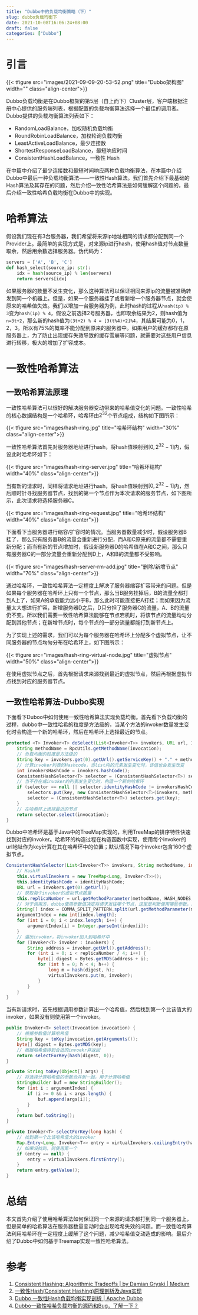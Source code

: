```yaml
---
title: "Dubbo中的负载均衡策略（下）"
slug: dubbo负载均衡下
date: 2021-10-08T16:06:24+08:00
draft: false
categories: ["Dubbo"]
---
```


<!--more-->

# 引言

{{< tfigure src="images/2021-09-09-20-53-52.png" title="Dubbo架构图" width="" class="align-center">}}

Dubbo负载均衡是在Dubbo框架的第5层（自上而下）Cluster层，客户端根据注册中心提供的服务端列表，根据配置的负载均衡算法选择一个最佳的调用者。Dubbo提供的负载均衡算法列表如下：

- RandomLoadBalance，加权随机负载均衡
- RoundRobinLoadBalance，加权轮询负载均衡
- LeastActiveLoadBalance，最少连接数
- ShortestResponseLoadBalance，最短响应时间
- ConsistentHashLoadBalance，一致性 Hash

在中篇中介绍了最少连接数和最短时间响应两种负载均衡算法，在本篇中介绍Dubbo中最后一种负载均衡算法——一致性Hash算法。我们首先介绍下最基础的Hash算法及其存在的问题，然后介绍一致性哈希算法是如何缓解这个问题的，最后介绍一致性哈希负载均衡在Dubbo中的实现。

# 哈希算法

假设我们现在有3台服务器，我们希望将来源ip地址相同的请求都分配到同一个Provider上。最简单的实现方式是，对来源ip进行hash，使用hash值对节点数量取余，然后用余数选择服务器。伪代码为：

```python
servers = ['A', 'B', 'C']
def hash_select(source_ip: str):
	idx = hash(source_ip) % len(servers)
	return servers[idx]
```

如果服务器的数量不发生变化，那么这种算法可以保证相同来源ip的流量被准确转发到同一个机器上。但是，如果一个服务器挂了或者新增一个服务器节点，就会使原来的哈希值失效。我们以增加一台服务器为例，此时hash的过程从`hash(ip) % 3`变为`hash(ip) % 4`，假设之前选择2号服务器，也即取余结果为2，则hash值为`n=3t+2`，那么新的hash值为`(3t+2) % 4 = [3(t%4)+2]%4`，其结果可能为0，1，2，3。所以有75%的概率不能分配到原来的服务器中。如果用户的缓存都存在原服务器上，为了防止出现缓存失效导致的缓存雪崩等问题，就需要对这些用户信息进行转移，极大的增加了扩容成本。

# 一致性哈希算法

## 一致哈希算法原理

一致性哈希算法可以很好的解决服务器变动带来的哈希值变化的问题。一致性哈希的核心数据结构是一个哈希环，哈希环由$2^{32}$个节点组成，结构如下图所示：

{{< tfigure src="images/hash-ring.jpg" title="哈希环结构" width="30%" class="align-center">}}

一致性哈希算法首先对服务器地址进行hash，将hash值映射到$[0, 2^{32}-1]$内，假设此时哈希环如下：

{{< tfigure src="images/hash-ring-server.jpg" title="哈希环结构" width="40%" class="align-center">}}

当有新的请求时，同样将请求地址进行hash，将hash值映射到$[0, 2^{32}-1]$内，然后顺时针寻找服务器节点，找到的第一个节点作为本次请求的服务节点，如下图所示，此次请求将选择服务器C。

{{< tfigure src="images/hash-ring-request.jpg" title="哈希环结构" width="40%" class="align-center">}}

下面看下当服务器进行缩容/扩容时的情况。当服务器数量减少时，假设服务器B挂了，那么只有服务器B的流量会重新进行分配，而A和C原来的流量都不需要重新分配；而当有新的节点增加时，假设新服务器D的哈希值在A和C之间，那么只有服务器C的一部分流量会重新分配到D上，A和B的流量都不受影响。

{{< tfigure src="images/hash-server-rm-add.jpg" title="删除/新增节点" width="70%" class="align-center">}}

通过哈希环，一致性哈希算法一定程度上解决了服务器缩容扩容带来的问题。但是如果每个服务器在哈希环上只有一个节点，那么当B服务挂掉后，B的流量全都打到A上了，如果A的承载能力远小于B，那么此时可能直接把A打挂；而如果因为流量太大想进行扩容，新增服务器D之后，D只分担了服务器C的流量，A、B的流量仍不变。所以我们需要一致性哈希算法能够在节点宕机时，将该节点的流量均匀分配到其他节点；在新增节点时，每个节点的一部分流量都能打到新节点上。

为了实现上述的需求，我们可以为每个服务器在哈希环上分配多个虚拟节点，让不同服务器的节点均匀分布在哈希环上，如下图所示：

{{< tfigure src="images/hash-ring-virtual-node.jpg" title="虚拟节点" width="50%" class="align-center">}}

在使用虚拟节点之后，首先根据请求来源找到最近的虚拟节点，然后再根据虚拟节点找到对应的服务器节点。

## 一致性哈希算法-Dubbo实现

下面看下Duboo中如何使用一致性哈希算法实现负载均衡。首先看下负载均衡的过程，dubbo中一致性哈希的粒度是方法级的，当某个方法的invoker数量发生变化时会构造一个新的哈希环，然后在哈希环上选择最近的节点。

```java
protected <T> Invoker<T> doSelect(List<Invoker<T>> invokers, URL url, Invocation invocation) {
	String methodName = RpcUtils.getMethodName(invocation);
	// 负载均衡的粒度是方法级的
	String key = invokers.get(0).getUrl().getServiceKey() + "." + methodName;
	// 计算invoker列表的Hashcode，当list内的元素发生变化时，该值也会发生改变
	int invokersHashCode = invokers.hashCode();
	ConsistentHashSelector<T> selector = (ConsistentHashSelector<T>) selectors.get(key);
	// 当不存在或invoker的列表发生变化时，构造一个新的哈希环
	if (selector == null || selector.identityHashCode != invokersHashCode) {
		selectors.put(key, new ConsistentHashSelector<T>(invokers, methodName, invokersHashCode));
		selector = (ConsistentHashSelector<T>) selectors.get(key);
	}
	// 在哈希环上选择最近的节点
	return selector.select(invocation);
}
```

Dubbo中哈希环是基于Java中的TreeMap实现的，利用TreeMap的排序特性快速找到对应的invoker。哈希环的构造过程在构造函数中实现，使用每个invoker的url地址作为key计算在其在哈希环中的位置；默认情况下每个invoker包含160个虚拟节点。

```java
ConsistentHashSelector(List<Invoker<T>> invokers, String methodName, int identityHashCode) {
	// Hash环
	this.virtualInvokers = new TreeMap<Long, Invoker<T>>();
	this.identityHashCode = identityHashCode;
	URL url = invokers.get(0).getUrl();
	// 获取每个invoker的虚拟节点数量
	this.replicaNumber = url.getMethodParameter(methodName, HASH_NODES, 160);
	// 对于调用方，dubbo使用参数值决定将请求发往哪个节点，这里是判断使用哪些参数。默认情况下使用第一个参数
	String[] index = COMMA_SPLIT_PATTERN.split(url.getMethodParameter(methodName, HASH_ARGUMENTS, "0"));
	argumentIndex = new int[index.length];
	for (int i = 0; i < index.length; i++) {
		argumentIndex[i] = Integer.parseInt(index[i]);
	}
	// 遍历invoker，将invoker加入到哈希环中
	for (Invoker<T> invoker : invokers) {
		String address = invoker.getUrl().getAddress();
		for (int i = 0; i < replicaNumber / 4; i++) {
			byte[] digest = Bytes.getMD5(address + i);
			for (int h = 0; h < 4; h++) {
				long m = hash(digest, h);
				virtualInvokers.put(m, invoker);
			}
		}
	}
}
```

当有新请求时，首先根据调用参数计算出一个哈希值，然后找到第一个比该值大的invoker，如果没有则使用第一个invoker。

```java
public Invoker<T> select(Invocation invocation) {
	// 根据参数值计算哈希值
	String key = toKey(invocation.getArguments());
	byte[] digest = Bytes.getMD5(key);
	// 根据哈希值得到合适的invoekr并返回
	return selectForKey(hash(digest, 0));
}

private String toKey(Object[] args) {
	// 将选择计算哈希值的参数合并到一起，用于计算哈希值
	StringBuilder buf = new StringBuilder();
	for (int i : argumentIndex) {
		if (i >= 0 && i < args.length) {
			buf.append(args[i]);
		}
	}
	return buf.toString();
}

private Invoker<T> selectForKey(long hash) {
	// 找到第一个比该哈希值大的invoker
	Map.Entry<Long, Invoker<T>> entry = virtualInvokers.ceilingEntry(hash);
	// 如果没找到，则使用第一个
	if (entry == null) {
		entry = virtualInvokers.firstEntry();
	}
	return entry.getValue();
}
```

# 总结

本文首先介绍了使用哈希算法如何保证同一个来源的请求都打到同一个服务器上，但是简单的哈希算法在服务器数量变动时会出现哈希失效的问题。而一致性哈希算法利用哈希环在一定程度上缓解了这个问题，减少哈希值变动造成的影响。最后介绍了Dubbo中如何基于Treemap实现一致性哈希算法。

# 参考

1. [Consistent Hashing: Algorithmic Tradeoffs | by Damian Gryski | Medium](https://dgryski.medium.com/consistent-hashing-algorithmic-tradeoffs-ef6b8e2fcae8)
2. [一致性Hash(Consistent Hashing)原理剖析及Java实现](https://blog.csdn.net/suifeng629/article/details/81567777)
3. [Dubbo 一致性Hash负载均衡实现剖析 | Apache Dubbo](https://dubbo.apache.org/zh/blog/2019/05/01/dubbo-%E4%B8%80%E8%87%B4%E6%80%A7hash%E8%B4%9F%E8%BD%BD%E5%9D%87%E8%A1%A1%E5%AE%9E%E7%8E%B0%E5%89%96%E6%9E%90/)
4. [Dubbo一致性哈希负载均衡的源码和Bug，了解一下？](https://segmentfault.com/a/1190000021234695)